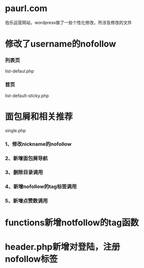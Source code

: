 # paurl.com
伯乐运营网站，wordpress做了一些个性化修改，所涉及修改的文件

# 修改了username的nofollow
### 列表页
list-defaul.php
### 首页
list-default-sticky.php

# 面包屑和相关推荐
single.php
### 1、修改nickname的nofollow
### 2、新增面包屑导航
### 3、删除目录调用
### 4、新增nofollow的tag标签调用
### 5、新增点赞数调用

# functions新增notfollow的tag函数

# header.php新增对登陆，注册 nofollow标签
